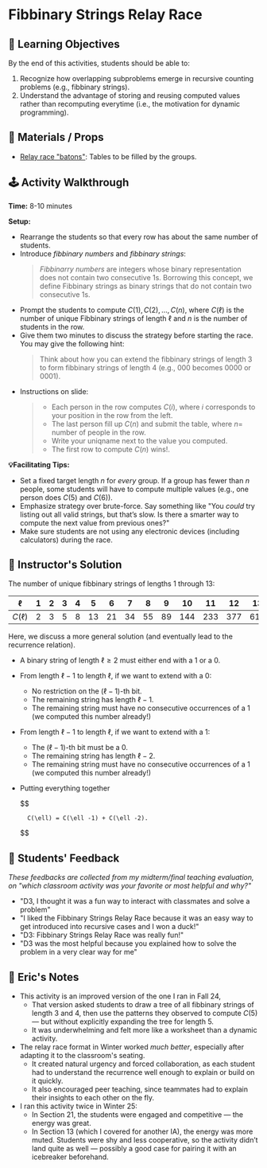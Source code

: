 # Fibbinary Strings Relay Race

## 🎯 Learning Objectives
By the end of this activities, students should be able to:
1. Recognize how overlapping subproblems emerge in recursive counting problems (e.g., fibbinary strings).
2. Understand the advantage of storing and reusing computed values rather than recomputing everytime (i.e., the motivation for dynamic programming).

## 🧰 Materials / Props
- [Relay race "batons"](./fib-bin-baton.pdf): Tables to be filled by the groups. 

## 🕹️ Activity Walkthrough

**Time:** 8-10 minutes

**Setup:**
- Rearrange the students so that every row has about the same number of students. 
- Introduce _fibbinary numbers_ and _fibbinary strings_:
    > _Fibbinarry numbers_ are integers whose binary representation does not contain two consecutive 1s. Borrowing this concept, we define Fibbinary strings as binary strings that do not contain two consecutive 1s. 
- Prompt the students to compute $C(1), C(2), \ldots, C(n)$, where $C(\ell)$ is the number of unique Fibbinary strings of length $\ell$ and $n$ is the number of students in the row. 
- Give them two minutes to discuss the strategy before starting the race. You may give the following hint:
    > Think about how you can extend the fibbinary strings of length 3 to form fibbinary strings of length 4 (e.g., 000 becomes 0000 or 0001).
- Instructions on slide: 
    > - Each person in the row computes $C(i)$, where $i$ corresponds to your position in the row from the left.
    > - The last person fill up $C(n)$ and submit the table, where $n =$ number of people in the row.
    > - Write your uniqname next to the value you computed.
    > - The first row to compute $C(n)$ wins!.

**💡Facilitating Tips:**
- Set a fixed target length $n$ for _every_ group. If a group has fewer than $n$ people, some students will have to compute multiple values (e.g., one person does $C(5)$ and $C(6)$). 
- Emphasize strategy over brute-force. Say something like "You _could_ try listing out all valid strings, but that’s slow. Is there a smarter way to compute the next value from previous ones?"
- Make sure students are not using any electronic devices (including calculators) during the race. 

## 📘 Instructor's Solution

The number of unique fibbinary strings of lengths 1 through 13:

| $\ell$     | 1 | 2 | 3 | 4 | 5 | 6  | 7  | 8  | 9   | 10  | 11    | 12    | 13 |
|------------|---|---|---|---|---|----|----|----|-----|-----| -----|-----|-----|
| $C(\ell)$  | 2 | 3 | 5 | 8 | 13 | 21 | 34 | 55 | 89  | 144 | 233 | 377 | 610 |

Here, we discuss a more general solution (and eventually lead to the recurrence relation).

- A binary string of length $\ell \geq 2$ must either end with a 1 or a 0.
- From length $\ell -1$ to length $\ell$, if we want to extend with a 0:
    - No restriction on the $(\ell -1)$-th bit.
    - The remaining string has length $\ell -1$.
    - The remaining string must have no consecutive occurrences of a 1 (we computed this number already!)
- From length $\ell -1$ to length $\ell$, if we want to extend with a 1:
    - The $(\ell -1)$-th bit must be a 0.
    - The remaining string has length $\ell - 2$.
    - The remaining string must have no consecutive occurrences of a 1 (we computed this number already!)
- Putting everything together

    $$

        C(\ell) = C(\ell -1) + C(\ell -2).

    $$

## 💬 Students' Feedback
  _These feedbacks are collected from my midterm/final teaching evaluation, on "which classroom activity was your favorite or most helpful and why?"_
  - "D3, I thought it was a fun way to interact with classmates and solve a problem"
  - "I liked the Fibbinary Strings Relay Race because it was an easy way to get introduced into recursive cases and I won a duck!"
  - "D3: Fibbinary Strings Relay Race was really fun!"
  - "D3 was the most helpful because you explained how to solve the problem in a very clear way for me"

## 📝 Eric's Notes
- This activity is an improved version of the one I ran in Fall 24, 
    - That version asked students to draw a tree of all fibbinary strings of length 3 and 4, then use the patterns they observed to compute $C(5)$ — but without explicitly expanding the tree for length 5.
    - It was underwhelming and felt more like a worksheet than a dynamic activity.
- The relay race format in Winter worked _much better_, especially after adapting it to the classroom's seating. 
    - It created natural urgency and forced collaboration, as each student had to understand the recurrence well enough to explain or build on it quickly.
    - It also encouraged peer teaching, since teammates had to explain their insights to each other on the fly.
- I ran this activity twice in Winter 25:
    - In Section 21, the students were engaged and competitive — the energy was great.
    - In Section 13 (which I covered for another IA), the energy was more muted. Students were shy and less cooperative, so the activity didn’t land quite as well — possibly a good case for pairing it with an icebreaker beforehand.